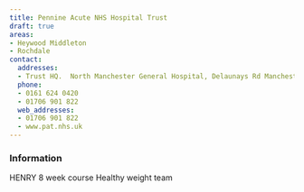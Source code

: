 ```yaml
---
title: Pennine Acute NHS Hospital Trust
draft: true
areas:
- Heywood Middleton
- Rochdale
contact:
  addresses:
  - Trust HQ.  North Manchester General Hospital, Delaunays Rd Manchester
  phone:
  - 0161 624 0420
  - 01706 901 822
  web_addresses:
  - 01706 901 822
  - www.pat.nhs.uk
---
```


### Information
HENRY  8 week course
Healthy weight team

